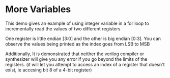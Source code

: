# More Variables

This demo gives an example of using integer variable in a for loop to incrementally read the values of two different registers

One register is little endian [3:0] and the other is big endian [0:3].  You can observe the values being printed as the index goes from LSB to MSB

Additionally, It is demonstrated that neither the verilog compiler or synthesizer will give you any error if you go beyond the limits of the registers.  (it will let you attempt to access an index of a register that doesn't exist, ie accesing bit 8 of a 4-bit register)

